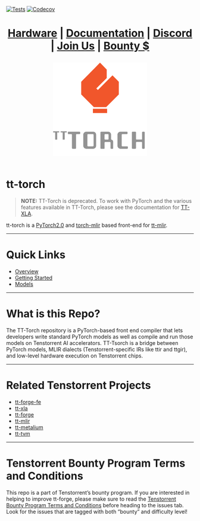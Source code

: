 [![Tests][tests badge]][tests]
[![Codecov][codecov badge]][codecov]

<div align="center">

<h1>

 [Hardware](https://tenstorrent.com/cards/) | [Documentation](https://docs.tenstorrent.com/tt-torch/) | [Discord](https://discord.gg/tenstorrent) | [Join Us](https://job-boards.greenhouse.io/tenstorrent?gh_src=22e462047us) | [Bounty $](https://github.com/tenstorrent/tt-forge/issues?q=is%3Aissue%20state%3Aopen%20label%3Abounty)

</h1>
<picture>
  <img alt="tt-torch Logo" src="docs/public/images/tt-torch-logo.png" height="250">
</picture>

</div>
<br>

# tt-torch

> **NOTE:** TT-Torch is deprecated. To work with PyTorch and the various features available in TT-Torch, please see the documentation for [TT-XLA](https://github.com/tenstorrent/tt-xla/blob/main/README.md). 

tt-torch is a [PyTorch2.0](https://pytorch.org/get-started/pytorch-2.0/) and [torch-mlir](https://github.com/llvm/torch-mlir/) based front-end for [tt-mlir](https://github.com/tenstorrent/tt-mlir/).

-----
# Quick Links
- [Overview](https://docs.tenstorrent.com/tt-torch/overview.html)
- [Getting Started](https://docs.tenstorrent.com/tt-torch/getting_started.html)
- [Models](https://docs.tenstorrent.com/tt-torch/models/supported_models.html)

-----
# What is this Repo?

The TT-Torch repository is a PyTorch-based front end compiler that lets developers write standard PyTorch models as well as compile and run those models on Tenstorrent AI accelerators. TT-Tsorch is a bridge between PyTorch models, MLIR dialects (Tenstorrent-specific IRs like ttir and ttgir), and low-level hardware execution on Tenstorrent chips.

-----
# Related Tenstorrent Projects
- [tt-forge-fe](https://github.com/tenstorrent/tt-forge-fe)
- [tt-xla](https://github.com/tenstorrent/tt-xla)
- [tt-forge](https://github.com/tenstorrent/tt-forge)
- [tt-mlir](https://github.com/tenstorrent/tt-mlir)
- [tt-metalium](https://github.com/tenstorrent/tt-metal)
- [tt-tvm](https://github.com/tenstorrent/tt-tvm)

-----
# Tenstorrent Bounty Program Terms and Conditions
This repo is a part of Tenstorrent’s bounty program. If you are interested in helping to improve tt-forge, please make sure to read the [Tenstorrent Bounty Program Terms and Conditions](https://docs.tenstorrent.com/bounty_terms.html) before heading to the issues tab. Look for the issues that are tagged with both “bounty” and difficulty level!

[codecov]: https://codecov.io/gh/tenstorrent/tt-torch
[tests]: https://github.com/tenstorrent/tt-torch/actions/workflows/on-push.yml?query=branch%3Amain
[codecov badge]: https://codecov.io/gh/tenstorrent/tt-torch/graph/badge.svg?token=XQJ3JVKIRI
[tests badge]: https://github.com/tenstorrent/tt-torch/actions/workflows/on-push.yml/badge.svg?query=branch%3Amain
